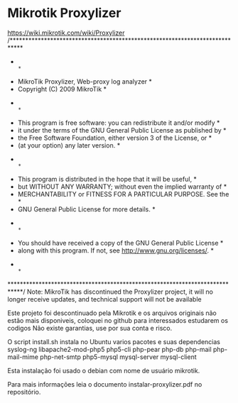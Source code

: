 # Mikrotik Proxylizer
https://wiki.mikrotik.com/wiki/Proxylizer
/****************************************************************************
*                                                                           *
*    MikroTik Proxylizer, Web-proxy log analyzer                            *
*    Copyright (C) 2009  MikroTik                                           *
*                                                                           *
*    This program is free software: you can redistribute it and/or modify   *
*    it under the terms of the GNU General Public License as published by   *
*    the Free Software Foundation, either version 3 of the License, or      *
*    (at your option) any later version.                                    *
*                                                                           *
*    This program is distributed in the hope that it will be useful,        *
*    but WITHOUT ANY WARRANTY; without even the implied warranty of         *
*    MERCHANTABILITY or FITNESS FOR A PARTICULAR PURPOSE.  See the          *
*    GNU General Public License for more details.                           *
*                                                                           *
*    You should have received a copy of the GNU General Public License      *
*    along with this program.  If not, see <http://www.gnu.org/licenses/>.  *
*                                                                           *
****************************************************************************/
Note: MikroTik has discontinued the Proxylizer project, it will no longer receive updates, and technical support will not be available

Este projeto foi descontinuado pela Mikrotik e os arquivos originais não estão mais disponiveis,  coloquei no github para interessados estudarem os codigos 
Não existe garantias, use por sua conta e risco.

O script install.sh instala no Ubuntu varios pacotes e suas dependencias
syslog-ng 
libapache2-mod-php5
php5-cli 
php-pear
php-db 
php-mail 
php-mail-mime 
php-net-smtp
php5-mysql 
mysql-server
mysql-client

Esta instalação foi usado o debian com nome de usuário mikrotik.

Para mais informações leia o documento instalar-proxylizer.pdf no repositório. 
